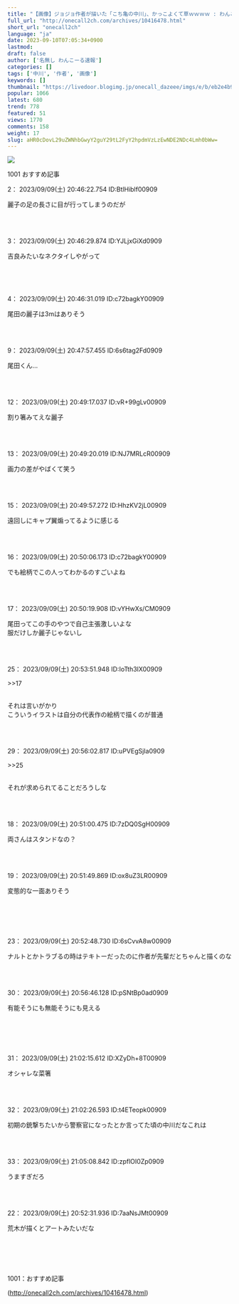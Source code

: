 ```yaml
---
title: "【画像】ジョジョ作者が描いた「こち亀の中川」、かっこよくて草ｗｗｗｗ : わんこーる速報！"
full_url: "http://onecall2ch.com/archives/10416478.html"
short_url: "onecall2ch"
language: "ja"
date: 2023-09-10T07:05:34+0900
lastmod: 
draft: false
author: ['名無し わんこーる速報']
categories: []
tags: ['中川', '作者', '画像']
keywords: []
thumbnail: "https://livedoor.blogimg.jp/onecall_dazeee/imgs/e/b/eb2e4b9b-s.jpg"
popular: 1066
latest: 680
trend: 778
featured: 51
views: 1770
comments: 158
weight: 17
slug: aHR0cDovL29uZWNhbGwyY2guY29tL2FyY2hpdmVzLzEwNDE2NDc4Lmh0bWw=
---
```


![](https://livedoor.blogimg.jp/onecall_dazeee/imgs/e/b/eb2e4b9b-s.jpg)

<div> <p class='name2'> 1001 おすすめ記事</p> <p class='name2'>2： 2023/09/09(土) 20:46:22.754 ID:BtlHiblf00909</p><p class='onecall'> 麗子の足の長さに目が行ってしまうのだが <br><br></p><br> <p class='name2'>3： 2023/09/09(土) 20:46:29.874 ID:YJLjxGiXd0909</p><p class='onecall'><p> 吉良みたいなネクタイしやがって <br></p><br></p><br> <p class='name2'>4： 2023/09/09(土) 20:46:31.019 ID:c72bagkY00909</p><p class='onecall'> 尾田の麗子は3mはありそう <br><br></p><br> <p class='name2'>9： 2023/09/09(土) 20:47:57.455 ID:6s6tag2Fd0909</p><p class='onecall'> 尾田くん… <br><br></p><br> <p class='name2'>12： 2023/09/09(土) 20:49:17.037 ID:vR+99gLv00909</p><p class='onecall'> 割り箸みてえな麗子 <br><br></p><br> <p class='name2'>13： 2023/09/09(土) 20:49:20.019 ID:NJ7MRLcR00909</p><p class='onecall'> 画力の差がやばくて笑う <br><br></p><br> <p class='name2'>15： 2023/09/09(土) 20:49:57.272 ID:HhzKV2jL00909</p><p class='onecall'> 遠回しにキャプ翼煽ってるように感じる <br><br></p><br> <p class='name2'>16： 2023/09/09(土) 20:50:06.173 ID:c72bagkY00909</p><p class='onecall'> でも絵柄でこの人ってわかるのすごいよね <br><br></p><br> <p class='name2'>17： 2023/09/09(土) 20:50:19.908 ID:vYHwXs/CM0909</p><p class='onecall'> 尾田ってこの手のやつで自己主張激しいよな <br> 服だけしか麗子じゃないし <br><br></p><br> <p class='name2'>25： 2023/09/09(土) 20:53:51.948 ID:IoTth3IX00909</p><p class='onecall'> <p class='anchor'>>>17</p> <br> それは言いがかり <br> こういうイラストは自分の代表作の絵柄で描くのが普通 <br><br></p><br> <p class='name2'>29： 2023/09/09(土) 20:56:02.817 ID:uPVEgSjIa0909</p><p class='onecall'> <p class='anchor'>>>25</p> <br> それが求められてることだろうしな <br><br></p><br> <p class='name2'>18： 2023/09/09(土) 20:51:00.475 ID:7zDQ0SgH00909</p><p class='onecall'> 両さんはスタンドなの？ <br><br></p><br> <p class='name2'>19： 2023/09/09(土) 20:51:49.869 ID:ox8uZ3LR00909</p><p class='onecall'><p> 変態的な一面ありそう </p><br><br></p><br> <p class='name2'>23： 2023/09/09(土) 20:52:48.730 ID:6sCvvA8w00909</p><p class='onecall'> ナルトとかトラブるの時はテキトーだったのに作者が先輩だとちゃんと描くのな <br><br></p><br> <p class='name2'>30： 2023/09/09(土) 20:56:46.128 ID:pSNtBp0ad0909</p><p class='onecall'><p> 有能そうにも無能そうにも見える </p><br><br></p><br> <p class='name2'>31： 2023/09/09(土) 21:02:15.612 ID:XZyDh+8T00909</p><p class='onecall'> オシャレな菜箸 <br><br></p><br> <p class='name2'>32： 2023/09/09(土) 21:02:26.593 ID:t4ETeopk00909</p><p class='onecall'> 初期の銃撃ちたいから警察官になったとか言ってた頃の中川だなこれは <br><br></p><br> <p class='name2'>33： 2023/09/09(土) 21:05:08.842 ID:zpflOI0Zp0909</p><p class='onecall'> うますぎだろ <br><br></p><br> <p class='name2'>22： 2023/09/09(土) 20:52:31.936 ID:7aaNsJMt00909</p><p class='onecall'><p> 荒木が描くとアートみたいだな </p><br><br></p><br> <p class='name2'>1001：おすすめ記事</p> </div>

(http://onecall2ch.com/archives/10416478.html)
